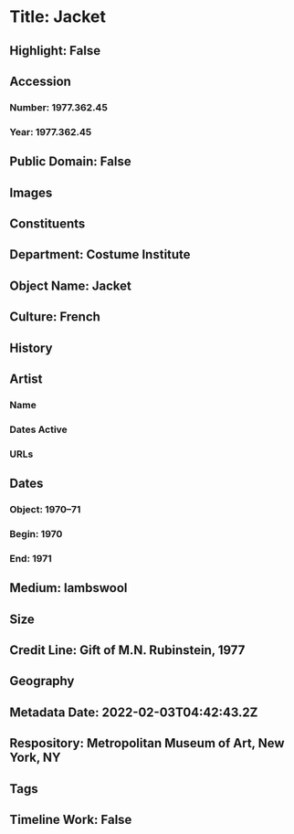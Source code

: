 # Title: Jacket
## Highlight: False
## Accession
### Number: 1977.362.45
### Year: 1977.362.45
## Public Domain: False
## Images
## Constituents
## Department: Costume Institute
## Object Name: Jacket
## Culture: French
## History
## Artist
### Name
### Dates Active
### URLs
## Dates
### Object: 1970–71
### Begin: 1970
### End: 1971
## Medium: lambswool
## Size
## Credit Line: Gift of M.N. Rubinstein, 1977
## Geography
## Metadata Date: 2022-02-03T04:42:43.2Z
## Respository: Metropolitan Museum of Art, New York, NY
## Tags
## Timeline Work: False